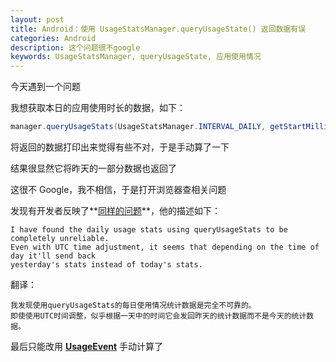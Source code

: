 ```yaml
---
layout: post
title: Android：使用 UsageStatsManager.queryUsageState() 返回数据有误
categories: Android
description: 这个问题很不google
keywords: UsageStatsManager, queryUsageState, 应用使用情况
---
```


今天遇到一个问题  
  
我想获取本日的应用使用时长的数据，如下：  
~~~java
manager.queryUsageStats(UsageStatsManager.INTERVAL_DAILY, getStartMillis(), System.currentTimeMillis());  
~~~
将返回的数据打印出来觉得有些不对，于是手动算了一下  
  
结果很显然它将昨天的一部分数据也返回了  
  
这很不 Google，我不相信，于是打开浏览器查相关问题  
  
发现有开发者反映了**[同样的问题](https://stackoverflow.com/questions/45929357/getting-wrong-data-from-stats-usage-android)**，他的描述如下：  
  
~~~
I have found the daily usage stats using queryUsageStats to be completely unreliable. 
Even with UTC time adjustment, it seems that depending on the time of day it'll send back
yesterday's stats instead of today's stats.
~~~
翻译：  
~~~
我发现使用queryUsageStats的每日使用情况统计数据是完全不可靠的。
即使使用UTC时间调整，似乎根据一天中的时间它会发回昨天的统计数据而不是今天的统计数据。
~~~  
  
最后只能改用 **[UsageEvent](https://developer.android.com/reference/android/app/usage/UsageStatsManager)** 手动计算了  